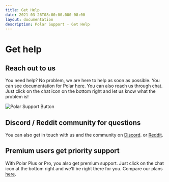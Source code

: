 ```yaml
---
title: Get Help
date: 2021-03-26T08:00:00.000-08:00
layout: documentation
description: Polar Support - Get Help
---
```


# Get help

## Reach out to us 
    
You need help? No problem, we are here to help as soon as possible. You can see documentation for Polar <a href="https://getpolarized.io/docs/" target="_blank">here</a>.
You can also reach us through chat. Just click on the chat icon on the bottom right and let us know what the problem is!

<img alt="Polar Support Button" src="https://i.imgur.com/5kxyMDG.png">
    
## Discord / Reddit community for questions
    
You can also get in touch with us and the community on <a href="https://discord.com/invite/GT8MhA6" target="_blank">Discord</a>. or <a href="https://www.reddit.com/r/PolarBookshelf/" target="_blank">Reddit</a>.
    
## Premium users get priority support
    
With Polar Plus or Pro, you also get premium support. Just click on the chat icon at the bottom right and we'll be right there for you. Compare our plans <a href="https://getpolarized.io/pricing/" target="_blank">here</a>.

